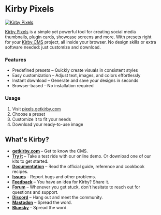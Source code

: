 # Kirby Pixels

[![Kirby Pixels](https://github.com/user-attachments/assets/e7ab7cab-736d-450c-b5f9-3c5b3ba118ac)](https://pixels.getkirby.com)

[Kirby Pixels](https://pixels.getkirby.com) is a simple yet powerful tool for creating social media thumbnails, plugin cards, showcase screens and more. With presets right for your [Kirby CMS](https://getkirby.com) project, all inside your browser. No design skills or extra software needed: just customize and download.

### Features
- Predefined presets – Quickly create visuals in consistent styles
- Easy customization – Adjust text, images, and colors effortlessly
- Instant download – Generate and save your designs in seconds
- Browser-based – No installation required

### Usage
1. Visit [pixels.getkirby.com](https://pixels.getkirby.com)
2. Choose a preset
3. Customize it to fit your needs
4. Download your ready-to-use image

## What's Kirby?

-   **[getkirby.com](https://getkirby.com)** – Get to know the CMS.
-   **[Try it](https://getkirby.com/try)** – Take a test ride with our online demo. Or download one of our kits to get started.
-   **[Documentation](https://getkirby.com/docs/guide)** – Read the official guide, reference and cookbook recipes.
-   **[Issues](https://github.com/getkirby/kirby/issues)** – Report bugs and other problems.
-   **[Feedback](https://feedback.getkirby.com)** – You have an idea for Kirby? Share it.
-   **[Forum](https://forum.getkirby.com)** – Whenever you get stuck, don't hesitate to reach out for questions and support.
-   **[Discord](https://chat.getkirby.com)** – Hang out and meet the community.
-   **[Mastodon](https://mastodon.social/@getkirby)** – Spread the word.
-   **[Bluesky](https://bsky.app/profile/getkirby.com)** – Spread the word.
